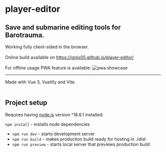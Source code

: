 # player-editor

## Save and submarine editing tools for Barotrauma.

Working fully client-sided in the browser.<br><br>
Online build available on https://ignis05.github.io/player-editor/<br><br>
For offline usage PWA feature is available:
![pwa showcase](https://i.imgur.com/QeCvVXQ.png)
<br>

<hr>
Made with Vue 3, Vuetify and Vite.
<br>
<br>

## Project setup

Requires having [node.js](https://nodejs.org) version ^16.6.1 installed.

`npm install` - installs node dependencies

- `npm run dev` - starts development server
- `npm run build` - makes production build ready for hosting in ./dist
- `npm run preview` - starts local server that previews production build

